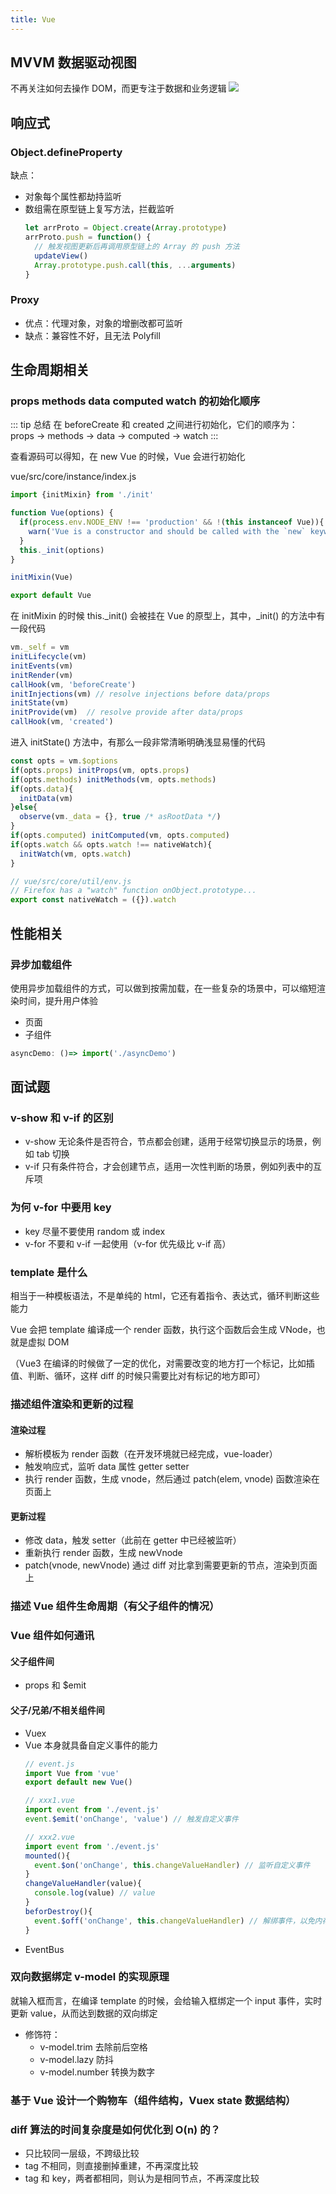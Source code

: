 ```yaml
---
title: Vue
---
```


## MVVM 数据驱动视图
不再关注如何去操作 DOM，而更专注于数据和业务逻辑
![](https://img.imgdb.cn/item/6045b714cef1ec5e6f4e1dbb.png)

## 响应式

### Object.defineProperty
缺点：
- 对象每个属性都劫持监听
- 数组需在原型链上复写方法，拦截监听
    ```javascript
    let arrProto = Object.create(Array.prototype)
    arrProto.push = function() {
      // 触发视图更新后再调用原型链上的 Array 的 push 方法
      updateView()
      Array.prototype.push.call(this, ...arguments)
    }
    ```

### Proxy
- 优点：代理对象，对象的增删改都可监听
- 缺点：兼容性不好，且无法 Polyfill

## 生命周期相关

### props methods data computed watch 的初始化顺序
::: tip 总结
在 beforeCreate 和 created 之间进行初始化，它们的顺序为：<br/>
props -> methods -> data -> computed -> watch
::: 

查看源码可以得知，在 new Vue 的时候，Vue 会进行初始化

vue/src/core/instance/index.js
```javascript
import {initMixin} from './init'

function Vue(options) {
  if(process.env.NODE_ENV !== 'production' && !(this instanceof Vue)){
    warn('Vue is a constructor and should be called with the `new` keyword')
  }
  this._init(options)
}

initMixin(Vue)

export default Vue
```

在 initMixin 的时候 this._init() 会被挂在 Vue 的原型上，其中，_init() 的方法中有一段代码
```javascript
vm._self = vm
initLifecycle(vm)
initEvents(vm)
initRender(vm)
callHook(vm, 'beforeCreate')
initInjections(vm) // resolve injections before data/props
initState(vm)
initProvide(vm)  // resolve provide after data/props
callHook(vm, 'created')
```

进入 initState() 方法中，有那么一段非常清晰明确浅显易懂的代码
```javascript
const opts = vm.$options
if(opts.props) initProps(vm, opts.props)
if(opts.methods) initMethods(vm, opts.methods)
if(opts.data){
  initData(vm)
}else{
  observe(vm._data = {}, true /* asRootData */)
}
if(opts.computed) initComputed(vm, opts.computed)
if(opts.watch && opts.watch !== nativeWatch){
  initWatch(vm, opts.watch)
}

// vue/src/core/util/env.js
// Firefox has a "watch" function onObject.prototype...
export const nativeWatch = ({}).watch
```

## 性能相关

### 异步加载组件
使用异步加载组件的方式，可以做到按需加载，在一些复杂的场景中，可以缩短渲染时间，提升用户体验
- 页面
- 子组件
```javascript
asyncDemo: ()=> import('./asyncDemo')
```


## 面试题

### v-show 和 v-if 的区别
- v-show 无论条件是否符合，节点都会创建，适用于经常切换显示的场景，例如 tab 切换
- v-if 只有条件符合，才会创建节点，适用一次性判断的场景，例如列表中的互斥项

### 为何 v-for 中要用 key

- key 尽量不要使用 random 或 index
- v-for 不要和 v-if 一起使用（v-for 优先级比 v-if 高）

### template 是什么
相当于一种模板语法，不是单纯的 html，它还有着指令、表达式，循环判断这些能力

Vue 会把 template 编译成一个 render 函数，执行这个函数后会生成 VNode，也就是虚拟 DOM

（Vue3 在编译的时候做了一定的优化，对需要改变的地方打一个标记，比如插值、判断、循环，这样 diff 的时候只需要比对有标记的地方即可）

### 描述组件渲染和更新的过程
#### 渲染过程
- 解析模板为 render 函数（在开发环境就已经完成，vue-loader）
- 触发响应式，监听 data 属性 getter setter
- 执行 render 函数，生成 vnode，然后通过 patch(elem, vnode) 函数渲染在页面上
#### 更新过程
- 修改 data，触发 setter（此前在 getter 中已经被监听）
- 重新执行 render 函数，生成 newVnode
- patch(vnode, newVnode) 通过 diff 对比拿到需要更新的节点，渲染到页面上

### 描述 Vue 组件生命周期（有父子组件的情况）

### Vue 组件如何通讯
#### 父子组件间
- props 和 $emit

#### 父子/兄弟/不相关组件间
- Vuex
- Vue 本身就具备自定义事件的能力
    ```javascript
    // event.js
    import Vue from 'vue'
    export default new Vue()
  
    // xxx1.vue
    import event from './event.js'
    event.$emit('onChange', 'value') // 触发自定义事件
  
    // xxx2.vue
    import event from './event.js'
    mounted(){
      event.$on('onChange', this.changeValueHandler) // 监听自定义事件
    }
    changeValueHandler(value){
      console.log(value) // value
    }
    beforDestroy(){
      event.$off('onChange', this.changeValueHandler) // 解绑事件，以免内存泄漏
    }
    ```
- EventBus

### 双向数据绑定 v-model 的实现原理
就输入框而言，在编译 template 的时候，会给输入框绑定一个 input 事件，实时更新 value，从而达到数据的双向绑定

- 修饰符：
    - v-model.trim 去除前后空格
    - v-model.lazy 防抖
    - v-model.number 转换为数字

### 基于 Vue 设计一个购物车（组件结构，Vuex state 数据结构）

### diff 算法的时间复杂度是如何优化到 O(n) 的？
- 只比较同一层级，不跨级比较
- tag 不相同，则直接删掉重建，不再深度比较
- tag 和 key，两者都相同，则认为是相同节点，不再深度比较
